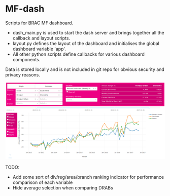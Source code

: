 # MF-dash

Scripts for BRAC MF dashboard.

- dash_main.py is used to start the dash server and brings together all the callback and layout scripts.
- layout.py defines the layout of the dashboard and initialises the global dashboard variable 'app'.
- All other python scripts define callbacks for various dashboard components.

Data is stored locally and is not included in git repo for obvious security and privacy reasons.

![Example Screenshot](https://github.com/lscholtes/MF-dash/blob/master/dashboard_screengrab.png)


TODO:
- Add some sort of div/reg/area/branch ranking indicator for performance comparison of each variable
- Hide average selection when comparing DRABs
